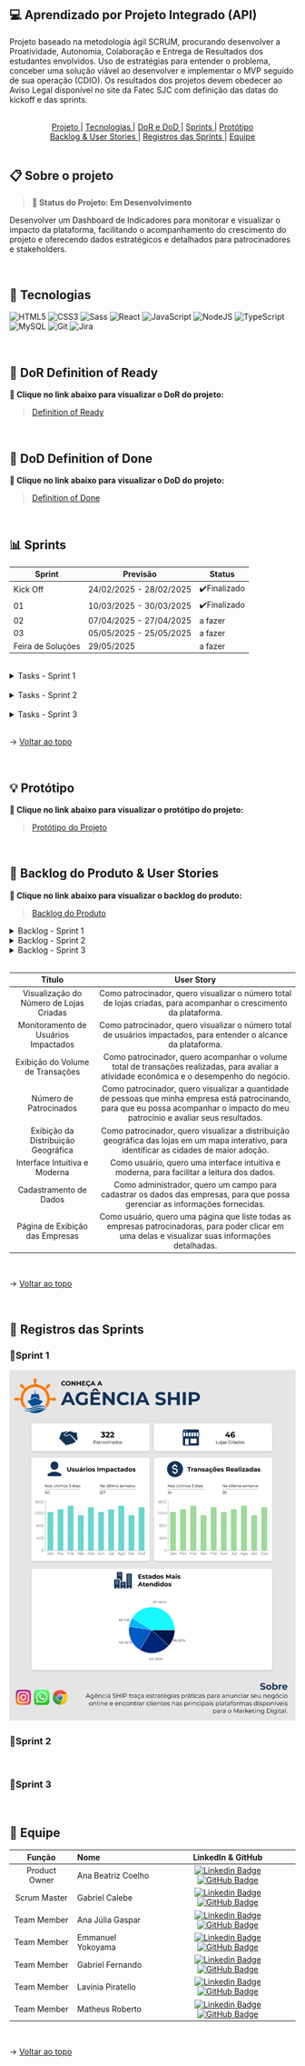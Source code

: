 ## 💻 Aprendizado por Projeto Integrado (API) 

Projeto baseado na metodologia ágil SCRUM, procurando desenvolver a Proatividade, Autonomia, Colaboração e Entrega de Resultados dos estudantes envolvidos.
Uso de estratégias para entender o problema, conceber uma solução viável ao desenvolver e implementar o MVP seguido de sua operação (CDIO). 
Os resultados dos projetos devem obedecer ao Aviso Legal disponível no site da Fatec SJC com definição das datas do kickoff e das sprints.

<br>

<span id="sumario">

<div align=center>
<a href ="#projeto"> Projeto </a> | <a href ="#tecnologias"> Tecnologias </a> | <a href ="#dor-dod"> DoR e DoD </a> | <a href ="#sprints"> Sprints </a> | <a href ="#protótipo"> Protótipo </a> <br>
<a href ="#backlog&userstories"> Backlog & User Stories </a> | <a href ="#registros"> Registros das Sprints </a> | <a href ="#equipe"> Equipe </a>
</div>

<br>

<span id="projeto">

## 📋 Sobre o projeto
> **📌 Status do Projeto: Em Desenvolvimento**
 
Desenvolver um Dashboard de Indicadores para monitorar e visualizar o impacto da plataforma, facilitando o acompanhamento do crescimento do projeto e oferecendo dados estratégicos e detalhados para patrocinadores e stakeholders.
 
<br>
 
<span id="tecnologias">
 
## 🔧 Tecnologias

![HTML5](https://img.shields.io/badge/HTML5-E34F26?style=for-the-badge&logo=html5&logoColor=white) ![CSS3](https://img.shields.io/badge/CSS3-1572B6?style=for-the-badge&logo=css3&logoColor=white) ![Sass](https://img.shields.io/badge/Sass-000?style=for-the-badge&logo=sass) ![React](https://img.shields.io/badge/React-20232A?style=for-the-badge&logo=react&logoColor=61DAFB) ![JavaScript](https://img.shields.io/badge/JavaScript-F7DF1E?style=for-the-badge&logo=javascript&logoColor=black) ![NodeJS](https://img.shields.io/badge/node.js-6DA55F?style=for-the-badge&logo=node.js&logoColor=white) ![TypeScript](https://img.shields.io/badge/typescript-%23007ACC.svg?style=for-the-badge&logo=typescript&logoColor=white) ![MySQL](https://img.shields.io/badge/MySQL-00000F?style=for-the-badge&logo=mysql&logoColor=white) ![Git](https://img.shields.io/badge/GIT-E44C30?style=for-the-badge&logo=git&logoColor=white) ![Jira](https://img.shields.io/badge/jira-%230A0FFF.svg?style=for-the-badge&logo=jira&logoColor=white) 
 
<br>

 <span id="dor-dod">

## 📍 DoR Definition of Ready
**:link: Clique no link abaixo para visualizar o DoR do projeto:**  
> [Definition of Ready](https://docs.google.com/document/d/1_yX0LBt2_SmMM5A1oGvAi57aOLmhgI5GVjWYFB8OikM/edit?usp=sharing)

<br>

## 📍 DoD Definition of Done
**:link: Clique no link abaixo para visualizar o DoD do projeto:**  
> [Definition of Done](https://docs.google.com/document/d/142-spFvZzo04tRTbLO0dZs-c4uruG32qb-unrMd3bJ0/edit?usp=sharing)

<br>
 
 <span id="sprints">

## 📊 Sprints
 
Sprint | Previsão | Status|
|------|--------|------|
|Kick Off | 24/02/2025 - 28/02/2025 |✔️Finalizado|
|01 | 10/03/2025 - 30/03/2025 |✔️Finalizado|
|02|  07/04/2025 - 27/04/2025 |a fazer|
|03| 05/05/2025 - 25/05/2025 |a fazer|
|Feira de Soluções| 29/05/2025 |a fazer|
 
<br>

<details>
  <summary>Tasks - Sprint 1</summary>
 
- [x] Criar Componentes no React;
- [x] Criar Página Principal do Dashboard;
- [x] Criar Gráfico Simulando Dados Reais;
- [x] Criar Lógica de Criação Dinâmica das Rotas;
- [x] Implementar Estilização.
</details>

<br>

<details>
  <summary>Tasks - Sprint 2</summary>
- [ ]
</details>

<br>

<details>
  <summary>Tasks - Sprint 3</summary>
- [ ]
</details> 

<br>

→ <a href="#sumario"> Voltar ao topo </a>

<br>

<span id="protótipo">

## 💡 Protótipo
**:link: Clique no link abaixo para visualizar o protótipo do projeto:**  
> [Protótipo do Projeto](https://www.figma.com/design/SH4lK6gOZIokeUNJQtBIiI/GeneSys-API?node-id=0-1&p=f&t=shfLLSMznF3evchS-0)

<br>

<span id="backlog&userstories">

## 🎯 Backlog do Produto & User Stories
**:link: Clique no link abaixo para visualizar o backlog do produto:**  
> [Backlog do Produto](https://docs.google.com/spreadsheets/d/1-QpBBtd0Oluz9lutFUXGW1rQKdcMt9MUiGGMR-kGaT4/edit?usp=sharing)

<details>
     <summary>Backlog - Sprint 1</summary>
      <div align="center">
      <br>

| ID |   Prioridade   |   Título   |   User Story   |   Requisito   |
| --- | --- | --- | --- | --- |
| BL01 | ALTA | Visão Geral do Dashboard |Como patrocinador, quero acessar um dashboard geral da plataforma, para visualizar os principais indicadores de crescimento.| 1 |
| BL02 | ALTA | Visualização do Número de Lojas Criadas |Como patrocinador, quero visualizar o número total de lojas criadas, para acompanhar o crescimento da plataforma.| 2 |
| BL03 | ALTA | Monitoramento de Usuários Impactados |Como patrocinador, quero visualizar o número total de usuários impactados, para entender o alcance da plataforma.| 3 |
| BL04 | ALTA | Exibição do Volume de Transações |Como patrocinador, quero acompanhar o volume total de transações realizadas, para avaliar a atividade econômica e o desempenho do negócio.| 4 |
| BL05 | ALTA | Número de Patrocinados | Como patrocinador, quero visualizar a quantidade de pessoas que minha empresa está patrocinando, para que eu possa acompanhar o impacto do meu patrocínio e avaliar seus resultados.| 5 |

  </details>

<details>
     <summary>Backlog - Sprint 2</summary>
      <div align="center">
      <br>

| ID |   Prioridade   |   Título   |   User Story   |   Requisito   |
| --- | --- | --- | --- | --- |
| BL06 | ALTA | Exibição da Distribuição Geográfica |Como patrocinador, quero visualizar a distribuição geográfica das lojas em um mapa interativo, para identificar as cidades de maior adoção.| 6 |
| BL08 | BAIXA | Cadastramento de Dados | Como administrador, quero um campo para cadastrar os dados das empresas, para que possa gerenciar as informações fornecidas.| 8 |
| BL09 | BAIXA | Página de Exibição das Empresas | Como usuário, quero acessar uma página que liste todas as empresas patrocinadoras, para poder clicar em uma delas e visualizar suas informações detalhadas.| 9 |

  </details>

<details>
     <summary>Backlog - Sprint 3</summary>
      <div align="center">
      <br>

| ID |   Prioridade   |   Título   |   User Story   |   Requisito   |
| --- | --- | --- | --- | --- |
| BL07 | MÉDIA | Interface Intuitiva e Moderna |Como usuário, quero uma interface intuitiva, responsiva e moderna, para facilitar a leitura dos dados.| 7 |

  </details>

<br>


|          Título           |                     User Story                      |
| :-------------------: | :----------------------------------------------------------: |
| Visualização do Número de Lojas Criadas |Como patrocinador, quero visualizar o número total de lojas criadas, para acompanhar o crescimento da plataforma.|
| Monitoramento de Usuários Impactados |Como patrocinador, quero visualizar o número total de usuários impactados, para entender o alcance da plataforma.|
| Exibição do Volume de Transações |Como patrocinador, quero acompanhar o volume total de transações realizadas, para avaliar a atividade econômica e o desempenho do negócio.|
| Número de Patrocinados | Como patrocinador, quero visualizar a quantidade de pessoas que minha empresa está patrocinando, para que eu possa acompanhar o impacto do meu patrocínio e avaliar seus resultados.|
| Exibição da Distribuição Geográfica |Como patrocinador, quero visualizar a distribuição geográfica das lojas em um mapa interativo, para identificar as cidades de maior adoção.|
| Interface Intuitiva e Moderna |Como usuário, quero uma interface intuitiva e moderna, para facilitar a leitura dos dados.| 
| Cadastramento de Dados | Como administrador, quero um campo para cadastrar os dados das empresas, para que possa gerenciar as informações fornecidas.| 
| Página de Exibição das Empresas | Como usuário, quero uma página que liste todas as empresas patrocinadoras, para poder clicar em uma delas e visualizar suas informações detalhadas.|

<br>

→ <a href="#sumario"> Voltar ao topo </a>

<br>

<span id="registros">

## 📸 Registros das Sprints

<h3>📌Sprint 1</h3>
<img src="app/frontend/assets-readme/dashboard1.png">

<br>

<h3>📌Sprint 2</h3>

<br>

<h3>📌Sprint 3</h3>

<br>

<span id="equipe">

## 👤 Equipe
|    Função     | Nome                                  |                                                                                                                                                      LinkedIn & GitHub                                                                                                                                                      |
| :-----------: | :------------------------------------ | :-------------------------------------------------------------------------------------------------------------------------------------------------------------------------------------------------------------------------------------------------------------------------------------------------------------------------: |
| Product Owner |   Ana Beatriz Coelho         |     [![Linkedin Badge](https://img.shields.io/badge/Linkedin-blue?style=flat-square&logo=Linkedin&logoColor=white)](https://www.linkedin.com/in/abeatrizcoelho/) [![GitHub Badge](https://img.shields.io/badge/GitHub-111217?style=flat-square&logo=github&logoColor=white)](https://github.com/abeatrizdscoelho)              |
| Scrum Master  | Gabriel Calebe |      [![Linkedin Badge](https://img.shields.io/badge/Linkedin-blue?style=flat-square&logo=Linkedin&logoColor=white)](https://www.linkedin.com/in/gabriel-medeiros-516ab3325/) [![GitHub Badge](https://img.shields.io/badge/GitHub-111217?style=flat-square&logo=github&logoColor=white)](https://github.com/gbmedeiros00)          |
|  Team Member  | Ana Júlia Gaspar |         [![Linkedin Badge](https://img.shields.io/badge/Linkedin-blue?style=flat-square&logo=Linkedin&logoColor=white)](https://www.linkedin.com/in/ana-gaspar-957775325/) [![GitHub Badge](https://img.shields.io/badge/GitHub-111217?style=flat-square&logo=github&logoColor=white)](https://github.com/anajgaspar)        |
| Team Member |   Emmanuel Yokoyama         |     [![Linkedin Badge](https://img.shields.io/badge/Linkedin-blue?style=flat-square&logo=Linkedin&logoColor=white)](https://www.linkedin.com/in/emmanuelyokoyama/) [![GitHub Badge](https://img.shields.io/badge/GitHub-111217?style=flat-square&logo=github&logoColor=white)](https://github.com/EmmanuelJYokoyama)              |
| Team Member |   Gabriel Fernando       |     [![Linkedin Badge](https://img.shields.io/badge/Linkedin-blue?style=flat-square&logo=Linkedin&logoColor=white)](https://www.linkedin.com/in/gabriel-fernando-bb430b330) [![GitHub Badge](https://img.shields.io/badge/GitHub-111217?style=flat-square&logo=github&logoColor=white)](https://github.com/Gabriel-Fernando-Lima)              |
| Team Member |   Lavínia Piratello         |     [![Linkedin Badge](https://img.shields.io/badge/Linkedin-blue?style=flat-square&logo=Linkedin&logoColor=white)](https://www.linkedin.com/in/lavinia-piratello-6a82101b1/) [![GitHub Badge](https://img.shields.io/badge/GitHub-111217?style=flat-square&logo=github&logoColor=white)](https://github.com/laviniappiratello)             |
| Team Member | Matheus Roberto |      [![Linkedin Badge](https://img.shields.io/badge/Linkedin-blue?style=flat-square&logo=Linkedin&logoColor=white)](https://www.linkedin.com/in/matheus-r-castro-70091a32b/?utm_source=share&utm_campaign=share_via&utm_content=profile&utm_medium=android_app) [![GitHub Badge](https://img.shields.io/badge/GitHub-111217?style=flat-square&logo=github&logoColor=white)](https://github.com/Matheus-Roberto-Castro)          |

<br>

→ <a href="#sumario"> Voltar ao topo </a>
